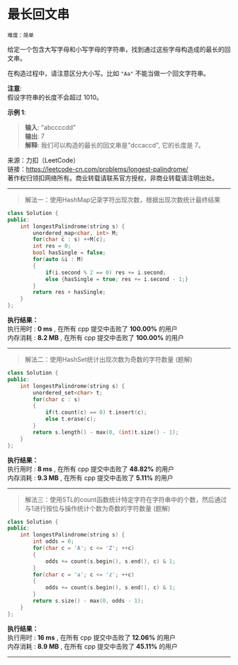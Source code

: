 # 最长回文串 #  
`难度：简单` 

给定一个包含大写字母和小写字母的字符串，找到通过这些字母构造成的最长的回文串。

在构造过程中，请注意区分大小写。比如 `"Aa"` 不能当做一个回文字符串。

**注意**:  
假设字符串的长度不会超过 1010。  

**示例 1**:  
>**输入**: "abccccdd"  
>**输出**: 7  
>**解释**: 我们可以构造的最长的回文串是"dccaccd", 它的长度是 7。

来源：力扣（LeetCode）  
链接：https://leetcode-cn.com/problems/longest-palindrome/  
著作权归领扣网络所有。商业转载请联系官方授权，非商业转载请注明出处。  

---  
>解法一：使用HashMap记录字符出现次数，根据出现次数统计最终结果  

```C++  
class Solution {
public:
    int longestPalindrome(string s) {
        unordered_map<char, int> M;
        for(char c : s) ++M[c];
        int res = 0;
        bool hasSingle = false;
        for(auto &i : M)
        {
            if(i.second % 2 == 0) res += i.second;
            else {hasSingle = true; res += i.second - 1;}
        }
        return res + hasSingle;
    }
};
```  

**执行结果：**  
执行用时 : **0 ms** , 在所有 cpp 提交中击败了 **100.00%** 的用户  
内存消耗 : **8.2 MB** , 在所有 cpp 提交中击败了 **100.00%** 的用户  

---  
>解法二：使用HashSet统计出现次数为奇数的字符数量 (题解)  

```C++  
class Solution {
public:
    int longestPalindrome(string s) {
        unordered_set<char> t;
        for(char c : s)
        {
            if(t.count(c) == 0) t.insert(c);
            else t.erase(c);
        }
        return s.length() - max(0, (int)t.size() - 1);
    }
};
```  

**执行结果：**  
执行用时 : **8 ms** , 在所有 cpp 提交中击败了 **48.82%** 的用户  
内存消耗 : **9.3 MB** , 在所有 cpp 提交中击败了 **5.11%** 的用户  

---  
>解法三：使用STL的count函数统计特定字符在字符串中的个数，然后通过与1进行按位与操作统计个数为奇数的字符数量 (题解)  

```C++  
class Solution {
public:
    int longestPalindrome(string s) {
        int odds = 0;
        for(char c = 'A'; c <= 'Z'; ++c)
        {
            odds += count(s.begin(), s.end(), c) & 1;
        }
        for(char c = 'a'; c <= 'z'; ++c)
        {
            odds += count(s.begin(), s.end(), c) & 1;
        }
        return s.size() - max(0, odds - 1);
    }
};
```  

**执行结果：**  
执行用时 : **16 ms** , 在所有 cpp 提交中击败了 **12.06%** 的用户  
内存消耗 : **8.9 MB** , 在所有 cpp 提交中击败了 **45.11%** 的用户  

---  
